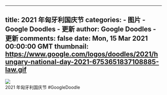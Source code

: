 
---
title: 2021 年匈牙利国庆节
categories: 
    - 图片
    - Google Doodles - 更新
author: Google Doodles - 更新
comments: false
date: Mon, 15 Mar 2021 00:00:00 GMT
thumbnail: https://www.google.com/logos/doodles/2021/hungary-national-day-2021-6753651837108885-law.gif
---

<div>   
<img src="https://www.google.com/logos/doodles/2021/hungary-national-day-2021-6753651837108885-law.gif" referrerpolicy="no-referrer"><br>2021 年匈牙利国庆节 #GoogleDoodle  
</div>
            